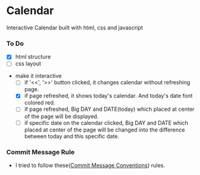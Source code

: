 # **Calendar**

Interactive Calendar built with html, css and javascript

### **To Do**

- [x]  html structure
- [ ]  css layout
- make it interactive
    - [ ]  if '<<', '>>' button clicked, it changes calendar without refreshing page.
    - [x]  if page refreshed, it shows today's calendar. And today's date font colored red.
    - [ ]  if page refreshed, Big DAY and DATE(today) which placed at center of the page will be displayed.
    - [ ]  if specific date on the calendar clicked, Big DAY and DATE which placed at center of the page will be changed into the difference between today and this specific date.

### Commit Message Rule

- I tried to follow these([Commit Message Conventions](https://gist.github.com/stephenparish/9941e89d80e2bc58a153#commit-message-conventions)) rules.

